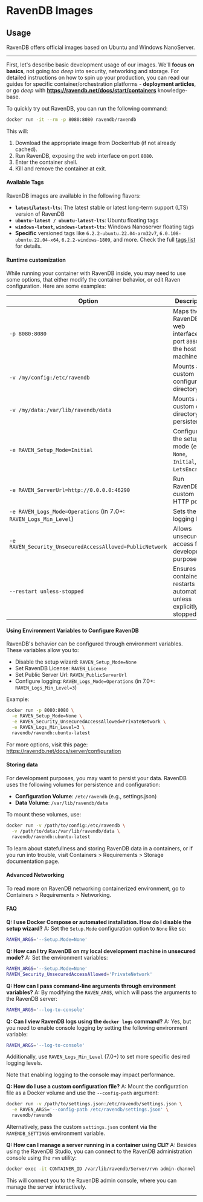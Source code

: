 ﻿# RavenDB Images

## Usage
RavenDB offers official images based on Ubuntu and Windows NanoServer.

---

First, let's describe basic development usage of our images.
We'll **focus on basics**, not going *too deep* into security, networking and storage.
For detailed instructions on how to spin up your production, you can read our guides for specific container/orchestration platforms - **deployment articles**, or go *deep* with **https://ravendb.net/docs/start/containers** knowledge-base.

To quickly try out RavenDB, you can run the following command:

```bash
docker run -it --rm -p 8080:8080 ravendb/ravendb
```

This will:

1. Download the appropriate image from DockerHub (if not already cached).
2. Run RavenDB, exposing the web interface on port `8080`.
3. Enter the container shell.
4. Kill and remove the container at exit.


#### **Available Tags**

RavenDB images are available in the following flavors:

- **`latest`/`latest-lts`**: The latest stable or latest long-term support (LTS) version of RavenDB
- **`ubuntu-latest / ubuntu-latest-lts`**: Ubuntu floating tags
- **`windows-latest`, `windows-latest-lts`**: Windows Nanoserver floating tags
- **Specific** versioned tags like `6.2.2-ubuntu.22.04-arm32v7`, `6.0.108-ubuntu.22.04-x64`, `6.2.2-windows-1809`, and more. Check the full [tags list](https://hub.docker.com/r/ravendb/ravendb/tags) for details.

#### **Runtime customization**

While running your container with RavenDB inside, you may need to use some options, that either modify the container behavior, or edit Raven configuration.
Here are some examples:

| **Option**                                                        | **Description**                                                         |
|-------------------------------------------------------------------|-------------------------------------------------------------------------|
| `-p 8080:8080`                                                    | Maps the RavenDB web interface to port `8080` on the host machine.      |
| `-v /my/config:/etc/ravendb`                                      | Mounts a custom configuration directory.                                |
| `-v /my/data:/var/lib/ravendb/data`                               | Mounts a custom data directory for persistence.                         |
| `-e RAVEN_Setup_Mode=Initial`                                     | Configures the setup mode (e.g., `None`, `Initial`, `LetsEncrypt`).     |
| `-e RAVEN_ServerUrl=http://0.0.0.0:46290`                         | Run RavenDB on custom HTTP port.                                        | 
| `-e RAVEN_Logs_Mode=Operations` (in 7.0+: `RAVEN_Logs_Min_Level`) | Sets the logging level.                                                 |
| `-e RAVEN_Security_UnsecuredAccessAllowed=PublicNetwork`          | Allows unsecured access for development purposes.                       |
| `--restart unless-stopped`                                        | Ensures the container restarts automatically unless explicitly stopped. |

#### **Using Environment Variables to Configure RavenDB**

RavenDB's behavior can be configured through environment variables. These variables allow you to:

- Disable the setup wizard: `RAVEN_Setup_Mode=None`
- Set RavenDB License: `RAVEN_License`
- Set Public Server Url: `RAVEN_PublicServerUrl`
- Configure logging: `RAVEN_Logs_Mode=Operations` (in 7.0+: `RAVEN_Logs_Min_Level=3`)

Example:

```bash
docker run -p 8080:8080 \
  -e RAVEN_Setup_Mode=None \
  -e RAVEN_Security_UnsecuredAccessAllowed=PrivateNetwork \
  -e RAVEN_Logs_Min_Level=3 \
  ravendb/ravendb:ubuntu-latest
```

For more options, visit this page: https://ravendb.net/docs/server/configuration

#### **Storing data**

For development purposes, you may want to persist your data.
RavenDB uses the following volumes for persistence and configuration:

- **Configuration Volume**: `/etc/ravendb` (e.g., settings.json)
- **Data Volume**: `/var/lib/ravendb/data`

To mount these volumes, use:

```bash
docker run -v /path/to/config:/etc/ravendb \
  -v /path/to/data:/var/lib/ravendb/data \
  ravendb/ravendb:ubuntu-latest
```

To learn about statefullness and storing RavenDB data in a containers, or if you run into trouble, visit Containers > Requirements > Storage documentation page.

#### **Advanced Networking**
To read more on RavenDB networking containerized environment, go to Containers > Requirements > Networking.

#### **FAQ**

**Q: I use Docker Compose or automated installation. How do I disable the setup wizard?**
A: Set the `Setup.Mode` configuration option to `None` like so:

```bash
RAVEN_ARGS='--Setup.Mode=None'
```

**Q: How can I try RavenDB on my local development machine in unsecured mode?**
A: Set the environment variables:

```bash
RAVEN_ARGS='--Setup.Mode=None'
RAVEN_Security_UnsecuredAccessAllowed='PrivateNetwork'
```

**Q: How can I pass command-line arguments through environment variables?**
A: By modifying the `RAVEN_ARGS`, which will pass the arguments to the RavenDB server:

```bash
RAVEN_ARGS='--log-to-console'
```

**Q: Can I view RavenDB logs using the `docker logs` command?**
A: Yes, but you need to enable console logging by setting the following environment variable:

```bash
RAVEN_ARGS='--log-to-console'
```

Additionally, use `RAVEN_Logs_Min_Level` (7.0+) to set more specific desired logging levels.

Note that enabling logging to the console may impact performance.

**Q: How do I use a custom configuration file?**
A: Mount the configuration file as a Docker volume and use the `--config-path` argument:

```bash
docker run -v /path/to/settings.json:/etc/ravendb/settings.json \
  -e RAVEN_ARGS='--config-path /etc/ravendb/settings.json' \
  ravendb/ravendb
```

Alternatively, pass the custom `settings.json` content via the `RAVENDB_SETTINGS` environment variable.

**Q: How can I manage a server running in a container using CLI?**
A: Besides using the RavenDB Studio, you can connect to the RavenDB administration console using the `rvn` utility:

```bash
docker exec -it CONTAINER_ID /var/lib/ravendb/Server/rvn admin-channel
```

This will connect you to the RavenDB admin console, where you can manage the server interactively.

---
